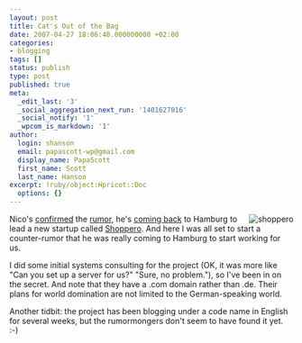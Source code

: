 ```yaml
---
layout: post
title: Cat's Out of the Bag
date: 2007-04-27 18:06:48.000000000 +02:00
categories:
- blogging
tags: []
status: publish
type: post
published: true
meta:
  _edit_last: '3'
  _social_aggregation_next_run: '1401627016'
  _social_notify: '1'
  _wpcom_is_markdown: '1'
author:
  login: shanson
  email: papascott-wp@gmail.com
  display_name: PapaScott
  first_name: Scott
  last_name: Hanson
excerpt: !ruby/object:Hpricot::Doc
  options: {}
---
```

<p><a href="http://shoppero.com/"><img src="http://www.papascott.de/wordpress/wp-content/uploads/2007/04/shoppero.png" alt="shoppero" align="right" title="shoppero" /></a>Nico's <a href="http://lumma.de/eintrag.php?id=3407">confirmed</a> the <a href="http://ecommerce.typepad.com/exciting_ecommerce/2007/04/shoppero.html">rumor</a>, he's <a href="http://www.basicthinking.de/blog/2007/04/27/warum-shoppero-lumma-nach-hamburg-zog/">coming back</a> to Hamburg to lead a new startup called <a href="http://shoppero.com/">Shoppero</a>. And here I was all set to start a counter-rumor that he was really coming to Hamburg to start working for us.</p>
<p>I did some initial systems consulting for the project (OK, it was more like "Can you set up a server for us?" "Sure, no problem."), so I've been in on the secret. And note that they have a .com domain rather than .de. Their plans for world domination are not limited to the German-speaking world.</p>
<p>Another tidbit: the project has been blogging under a code name in English for several weeks, but the rumormongers don't seem to have found it yet. :-)</p>
